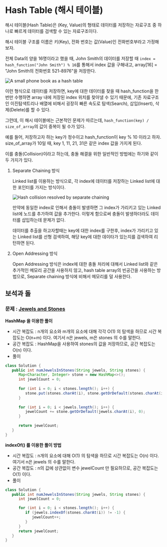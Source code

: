 # Hash Table (해시 테이블)

해시 테이블(Hash Table)은 (Key, Value)의 형태로 데이터를 저장하는 자료구조 중 하나로 빠르게 데이터를 검색할 수 있는 자료구조이다. 

해시 테이블 구조를 이름은 키(Key), 전화 번호는 값(Value)인 전화번호부라고 가정해보자.

전체 Data의 양을 16명이라고 했을 때, John Smith의 데이터를 저장할 때 `index = hash_function("John Smith") % 16`를 통해서 index 값을 구해내고, array[16] = "John Smith의 전화번호 521-8976"을 저장한다.

![A small phone book as a hash table](9https://en.wikipedia.org/wiki/Hash_table#/media/File:Hash_table_3_1_1_0_1_0_0_SP.svg)

이런 형식으로 데이터를 저장하면, key에 대한 데이터를 찾을 때 hash_function을 한 번만 수행하면 array 내에 저장된 index 위치를 찾아낼 수 있기 때문에, 기존 자료구조인 이진탐색트리나 배열에 비해서 굉장히 빠른 속도로 탐색(Search), 삽입(Insert), 삭제(Delete)를 할 수 있다.

그런데, 이 해시 테이블에는 근본적인 문제가 따르는데, `hash_function(key) / size_of_array`의 값이 중복이 될 수가 있다.

예를 들어, 저장하고자 하는 key가 정수이고 hash_function이 key % 10 이라고 하자. size_of_array가 10일 때, key 1, 11, 21, 31은 같은 index 값을 가지게 된다. 

이를 충돌(Collision)이라고 하는데, 충돌 해결을 위한 일반적인 방법에는 하기와 같이 두 가지가 있다.

1. Separate Chaining 방식

   Linked list를 이용하는 방식으로, 각 index에 데이터를 저장하는 Linked list에 대한 포인터를 가지는 방식이다.
      
   ![Hash collision resolved by separate chaining](https://en.wikipedia.org/wiki/Hash_table#/media/File:Hash_table_5_0_1_1_1_1_1_LL.svg)
      
   만약에 동일한 index로 인해서 충돌이 발생하면 그 index가 가리키고 있는 Linked list에 노드를 추가하여 값을 추가한다. 이렇게 함으로써 충돌이 발생하더라도 데이터를 삽입하는데 문제가 없다.

   데이터를 추출을 하고자할때는 key에 대한 index를 구한후, index가 가리키고 있는 Linked list를 선형 검색하여, 해당 key에 대한 데이타가 있는지를 검색하여 리턴하면 된다.


2. Open Addressing 방식
   
   Open Addressing 방식은 index에 대한 충돌 처리에 대해서 Linked list와 같은 추가적인 메모리 공간을 사용하지 않고, hash table array의 빈공간을 사용하는 방법으로, Separate chaining 방식에 비해서 메모리를 덜 사용한다.
   


## 보석과 돌
### 문제 : [Jewels and Stones](https://leetcode.com/problems/jewels-and-stones/)
**HashMap 을 이용한 풀이**
- 시간 복잡도 : n개의 요소와 m개의 요소에 대해 각각 O(1) 의 탐색을 하므로 시간 복잡도는 O(n+m) 이다. 여기서 n은 jewels, m은 stones 의 수를 말한다.
- 공간 복잡도 : HashMap을 사용하여 stones의 값을 저장하므로, 공간 복잡도는 O(n) 이다.
- 풀이
``` java
class Solution {
   public int numJewelsInStones(String jewels, String stones) {
      Map<Character, Integer> stone = new HashMap<>();
      int jewelCount = 0;
      
      for (int i = 0; i < stones.length(); i++) {
         stone.put(stones.charAt(i), stone.getOrDefault(stones.charAt(i), 0) + 1);
      }
      
      for (int i = 0; i < jewels.length(); i++) {
         jewelCount += stone.getOrDefault(jewels.charAt(i), 0);
      }
      
      return jewelCount;
   }
}
```

**indexOf() 를 이용한 풀이 방법**
- 시간 복잡도 : n개의 요소에 대해 O(1) 의 탐색을 하므로 시간 복잡도는 O(n) 이다. 여기서 n은 jewels 의 수를 말한다.
- 공간 복잡도 : n의 값에 상관없이 변수 jewelCount 만 필요하므로, 공간 복잡도는 O(1) 이다.
- 풀이
```java
class Solution {
   public int numJewelsInStones(String jewels, String stones) {
      int jewelCount = 0;

      for (int i = 0; i < stones.length(); i++) {
         if (jewels.indexOf(stones.charAt(i)) != -1) {
            jewelCount++;
         }
      }
      return jewelCount;
   }
}
```
